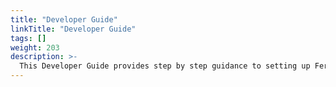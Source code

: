 ```yaml
---
title: "Developer Guide"
linkTitle: "Developer Guide"
tags: []
weight: 203
description: >-
  This Developer Guide provides step by step guidance to setting up Ferris locally,building microservices and runninung code snippets as well as entire services.
---
```

